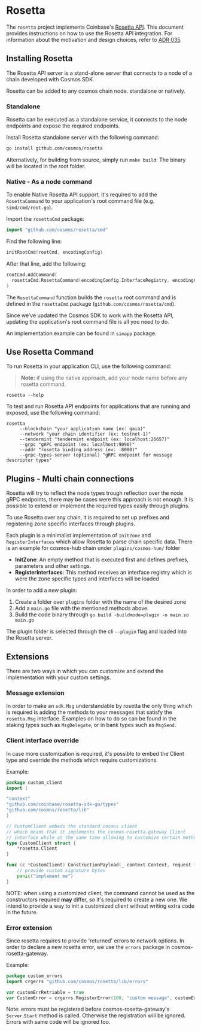 # Rosetta

The `rosetta` project implements Coinbase's [Rosetta API](https://www.rosetta-api.org). This document provides instructions on how to use the Rosetta API integration. For information about the motivation and design choices, refer to [ADR 035](https://docs.cosmos.network/main/architecture/adr-035-rosetta-api-support).

## Installing Rosetta

The Rosetta API server is a stand-alone server that connects to a node of a chain developed with Cosmos SDK.

Rosetta can be added to any cosmos chain node. standalone or natively.

### Standalone 

Rosetta can be executed as a standalone service, it connects to the node endpoints and expose the required endpoints.

Install Rosetta standalone server with the following command:

```bash
go install github.com/cosmos/rosetta
```

Alternatively, for building from source, simply run `make build`. The binary will be located in the root folder.

### Native - As a node command

To enable Native Rosetta API support, it's required to add the `RosettaCommand` to your application's root command file (e.g. `simd/cmd/root.go`).

Import the `rosettaCmd` package:

```go
import "github.com/cosmos/rosetta/cmd"
```

Find the following line:

```go
initRootCmd(rootCmd, encodingConfig)
```

After that line, add the following:

```go
rootCmd.AddCommand(
  rosettaCmd.RosettaCommand(encodingConfig.InterfaceRegistry, encodingConfig.Codec)
)
```

The `RosettaCommand` function builds the `rosetta` root command and is defined in the `rosettaCmd` package (`github.com/cosmos/rosetta/cmd`).

Since we’ve updated the Cosmos SDK to work with the Rosetta API, updating the application's root command file is all you need to do.

An implementation example can be found in `simapp` package.

## Use Rosetta Command

To run Rosetta in your application CLI, use the following command:

> **Note:** if using the native approach, add your node name before any rosetta command.

```shell
rosetta --help
```

To test and run Rosetta API endpoints for applications that are running and exposed, use the following command:

```shell
rosetta
     --blockchain "your application name (ex: gaia)"
     --network "your chain identifier (ex: testnet-1)"
     --tendermint "tendermint endpoint (ex: localhost:26657)"
     --grpc "gRPC endpoint (ex: localhost:9090)"
     --addr "rosetta binding address (ex: :8080)"
     --grpc-types-server (optional) "gRPC endpoint for message descriptor types"
```

## Plugins - Multi chain connections

Rosetta will try to reflect the node types trough reflection over the node gRPC endpoints, there may be cases were this approach is not enough. It is possible to extend or implement the required types easily through plugins.

To use Rosetta over any chain, it is required to set up prefixes and registering zone specific interfaces through plugins.

Each plugin is a minimalist implementation of `InitZone` and `RegisterInterfaces` which allow Rosetta to parse chain specific data. There is an example for cosmos-hub chain under `plugins/cosmos-hun/` folder
- **InitZone**: An empty method that is executed first and defines prefixes, parameters and other settings.
- **RegisterInterfaces**: This method receives an interface registry which is were the zone specific types and interfaces will be loaded

In order to add a new plugin: 
1. Create a folder over `plugins` folder with the name of the desired zone
2. Add a `main.go` file with the mentioned methods above.
3. Build the code binary through `go build -buildmode=plugin -o main.so main.go` 

The plugin folder is selected through the cli `--plugin` flag and loaded into the Rosetta server.

## Extensions

There are two ways in which you can customize and extend the implementation with your custom settings.

### Message extension

In order to make an `sdk.Msg` understandable by rosetta the only thing which is required is adding the methods to your messages that satisfy the `rosetta.Msg` interface. Examples on how to do so can be found in the staking types such as `MsgDelegate`, or in bank types such as `MsgSend`.

### Client interface override

In case more customization is required, it's possible to embed the Client type and override the methods which require customizations.

Example:

```go
package custom_client
import (

"context"
"github.com/coinbase/rosetta-sdk-go/types"
"github.com/cosmos/rosetta/lib"
)

// CustomClient embeds the standard cosmos client
// which means that it implements the cosmos-rosetta-gateway Client
// interface while at the same time allowing to customize certain methods
type CustomClient struct {
    *rosetta.Client
}

func (c *CustomClient) ConstructionPayload(_ context.Context, request *types.ConstructionPayloadsRequest) (resp *types.ConstructionPayloadsResponse, err error) {
    // provide custom signature bytes
    panic("implement me")
}
```

NOTE: when using a customized client, the command cannot be used as the constructors required **may** differ, so it's required to create a new one. We intend to provide a way to init a customized client without writing extra code in the future.

### Error extension

Since rosetta requires to provide 'returned' errors to network options. In order to declare a new rosetta error, we use the `errors` package in cosmos-rosetta-gateway.

Example:

```go
package custom_errors
import crgerrs "github.com/cosmos/rosetta/lib/errors"

var customErrRetriable = true
var CustomError = crgerrs.RegisterError(100, "custom message", customErrRetriable, "description")
```

Note: errors must be registered before cosmos-rosetta-gateway's `Server`.`Start` method is called. Otherwise the registration will be ignored. Errors with same code will be ignored too.
